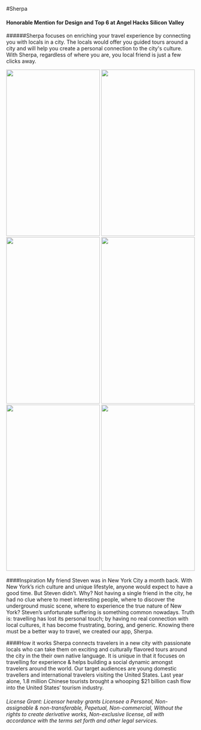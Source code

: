#Sherpa
#### Honorable Mention for Design and Top 6 at Angel Hacks Silicon Valley
######Sherpa focuses on enriching your travel experience by connecting you with locals in a city. The locals would offer you guided tours around a city and will help you create a personal connection to the city's culture. With Sherpa, regardless of where you are, you local friend is just a few clicks away.

<img src="https://cloud.githubusercontent.com/assets/8840000/10403485/e820f508-6e99-11e5-901e-c053c764675c.png" width="250" height="443.75" /> <img src="https://cloud.githubusercontent.com/assets/8840000/10403486/e8213b3a-6e99-11e5-93fa-861b0dcf42b4.png" width="250" height="443.75" /> <img src="https://cloud.githubusercontent.com/assets/8840000/10403487/e82174e2-6e99-11e5-9764-582e5dc569a4.png" width="250" height="443.75" /> <img src="https://cloud.githubusercontent.com/assets/8840000/10403484/e81eb090-6e99-11e5-853a-c686d07f7c36.png" width="250" height="443.75" /> <img src="https://cloud.githubusercontent.com/assets/8840000/10403489/e8239f6a-6e99-11e5-8b61-8149d1c48f0a.png" width="250" height="443.75" /> <img src="https://cloud.githubusercontent.com/assets/8840000/10403488/e8224494-6e99-11e5-9f5f-634acfe275a8.png" width="250" height="443.75" />

####Inspiration
My friend Steven was in New York City a month back. With New York’s rich culture and unique lifestyle, anyone would expect to have a good time. But Steven didn’t. Why? Not having a single friend in the city, he had no clue where to meet interesting people, where to discover the underground music scene, where to experience the true nature of New York?
Steven’s unfortunate suffering is something common nowadays. Truth is: travelling has lost its personal touch; by having no real connection with local cultures, it has become frustrating, boring, and generic. Knowing there must be a better way to travel, we created our app, Sherpa.

####How it works
Sherpa connects travelers in a new city with passionate locals who can take them on exciting and culturally flavored tours around the city in the their own native language. It is unique in that it focuses on travelling for experience & helps building a social dynamic amongst travelers around the world. Our target audiences are young domestic travellers and international travelers visiting the United States. Last year alone, 1.8 million Chinese tourists brought a whooping $21 billion cash flow into the United States’ tourism industry. 

<h6> License Grant: Licensor hereby grants Licensee a Personal, Non-assignable & non-transferable, Pepetual, Non-commercial, Without the rights to create derivative works, Non-exclusive license, all with accordance with the terms set forth and other legal services. </h6>

